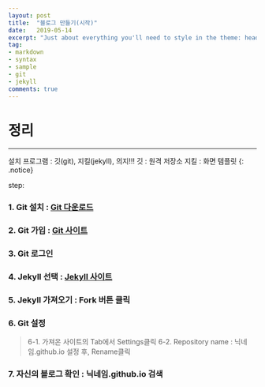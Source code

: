 ```yaml
---
layout: post
title:  "블로그 만들기(시작)"
date:   2019-05-14
excerpt: "Just about everything you'll need to style in the theme: headings, paragraphs, blockquotes, tables, code blocks, and more."
tag:
- markdown 
- syntax
- sample
- git
- jekyll
comments: true
---
```


# 정리
<hr/>

설치 프로그램 : 깃(git), 지킬(jekyll), 의지!!!
깃 : 원격 저장소
지킬 : 화면 템플릿
{: .notice}

step:
### 1. Git 설치 : <a class = "btn btn-title" href="https://git-scm.com/"> Git 다운로드</a>
### 2. Git 가입 : <a class = "btn btn-title" href="https://github.com/"> Git 사이트</a>
### 3. Git 로그인
### 4. Jekyll 선택 : <a class = "btn btn-title" href="http://jekyllthemes.org/"> Jekyll 사이트</a>
### 5. Jekyll 가져오기 : Fork 버튼 클릭
### 6. Git 설정
> 6-1. 가져온 사이트의 Tab에서 Settings클릭
> 6-2. Repository name : 닉네임.github.io 설정 후, Rename클릭
### 7. 자신의 블로그 확인 : 닉네임.github.io 검색
